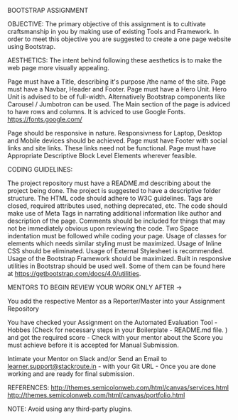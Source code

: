 BOOTSTRAP ASSIGNMENT

OBJECTIVE:
The primary objective of this assignment is to cultivate craftsmanship in you by making use of existing Tools and Framework.
In order to meet this objective you are suggested to create a one page website using Bootstrap.

AESTHETICS:
The intent behind following these aesthetics is to make the web page more visually appealing.

Page must have a Title, describing it's purpose /the name of the site.
Page must have a Navbar, Header and Footer.
Page must have a Hero Unit. Hero Unit is advised to be of full-width. Alternatively Bootstrap components like Carousel / Jumbotron can be used.
The Main section of the page is adviced to have rows and columns.
It is adviced to use Google Fonts. https://fonts.google.com/

Page should be responsive in nature. Responsivness for Laptop, Desktop and Mobile devices should be achieved.
Page must have Footer with social links and site links. These links need not be functional.
Page must have Appropriate Descriptive Block Level Elements wherever feasible.


CODING GUIDELINES:

The project repository must have a README.md describing about the project being done.
The project is suggested to have a descriptive folder structure.
The HTML code should adhere to W3C guidelines. Tags are closed, required attributes used, nothing deprecated, etc.
The code should make use of Meta Tags in narrating additional information like author and description of the page.
Comments should be included for things that may not be immediately obvious upon reviewing the code.
Two Space indentation must be followed while coding your page.
Usage of classes for elements which needs similar styling must be maximized.
Usage of Inline CSS should be eliminated.
Usage of External Stylesheet is recommended.
Usage of the Bootstrap Framework should be maximized. Built in responsive utilities in Bootstrap should be used well. Some of them can be found here at https://getbootstrap.com/docs/4.0/utilities.


MENTORS TO BEGIN REVIEW YOUR WORK ONLY AFTER ->


You add the respective Mentor as a Reporter/Master into your Assignment Repository


You have checked your Assignment on the Automated Evaluation Tool - Hobbes (Check for necessary steps in your Boilerplate - README.md file. ) and got the required score - Check with your mentor about the Score you must achieve before it is accepted for Manual Submission.


Intimate your Mentor on Slack and/or Send an Email to learner.support@stackroute.in - with your Git URL - Once you are done working and are ready for final submission.



REFERENCES:
http://themes.semicolonweb.com/html/canvas/services.html
http://themes.semicolonweb.com/html/canvas/portfolio.html

NOTE:
Avoid using any third-party plugins.
